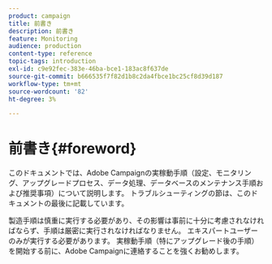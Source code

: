 ```yaml
---
product: campaign
title: 前書き
description: 前書き
feature: Monitoring
audience: production
content-type: reference
topic-tags: introduction
exl-id: c9e92fec-383e-46ba-bce1-183ac8f637de
source-git-commit: b666535f7f82d1b8c2da4fbce1bc25cf8d39d187
workflow-type: tm+mt
source-wordcount: '82'
ht-degree: 3%

---
```


# 前書き{#foreword}



このドキュメントでは、Adobe Campaignの実稼動手順（設定、モニタリング、アップグレードプロセス、データ処理、データベースのメンテナンス手順および推奨事項）について説明します。 トラブルシューティングの節は、このドキュメントの最後に記載しています。

製造手順は慎重に実行する必要があり、その影響は事前に十分に考慮されなければならず、手順は厳密に実行されなければなりません。 エキスパートユーザーのみが実行する必要があります。 実稼動手順（特にアップグレード後の手順）を開始する前に、Adobe Campaignに連絡することを強くお勧めします。
